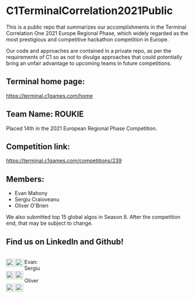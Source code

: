 # C1TerminalCorrelation2021Public
This is a public repo that summarizes our accomplishments in the Terminal Correlation One 2021 Europe Regional Phase, which widely regarded as the most prestigious and competitive hackathon competition in Europe.

Our code and approaches are contained in a private repo, as per the requirements of C1 so as not to divulge approaches that could potentially bring an unfair advantage to upcoming teams in future competitions.

## Terminal home page: 
https://terminal.c1games.com/home

## Team Name: ROUKIE
Placed 14th in the 2021 European Regional Phase Competition.

## Competition link: 
https://terminal.c1games.com/competitions/239

## Members:
- Evan Mahony
- Sergiu Craioveanu
- Oliver O'Brien

We also submitted top 15 global algos in Season 8. After the competition end, that may be subject to change.

## Find us on LinkedIn and Github!

<br>
Evan:
<a href="https://www.linkedin.com/in/evanmahony/">
  <img align="left" alt="Evan's LinkedIn" width="22px" src="https://cdn.jsdelivr.net/npm/simple-icons@v3/icons/linkedin.svg" />
</a>
<a href=https://github.com/e99mahony">
  <img align="left" alt="Evan's Github" width="22px" src="https://cdn.jsdelivr.net/npm/simple-icons@v3/icons/github.svg" />
</a>
<br>
Sergiu 
<br>
<a href="https://www.linkedin.com/in/sergiu-craioveanu/">
  <img align="left" alt="Sergiu's LinkedIn" width="22px" src="https://cdn.jsdelivr.net/npm/simple-icons@v3/icons/linkedin.svg" />
</a>
<a href="https://github.com/the-sergiu">
  <img align="left" alt="Sergiu's Github" width="22px" src="https://cdn.jsdelivr.net/npm/simple-icons@v3/icons/github.svg" />
</a>
<br>
Oliver
<br>
<a href="https://www.linkedin.com/in/oliver-o-brien-398359147/">
  <img align="left" alt= Oliver's LinkedIn" width="22px" src="https://cdn.jsdelivr.net/npm/simple-icons@v3/icons/linkedin.svg" />
</a>
<a href="https://github.com/oliverob">
  <img align="left" alt="Oliver's Github" width="22px" src="https://cdn.jsdelivr.net/npm/simple-icons@v3/icons/github.svg" />
</a>
<br>





